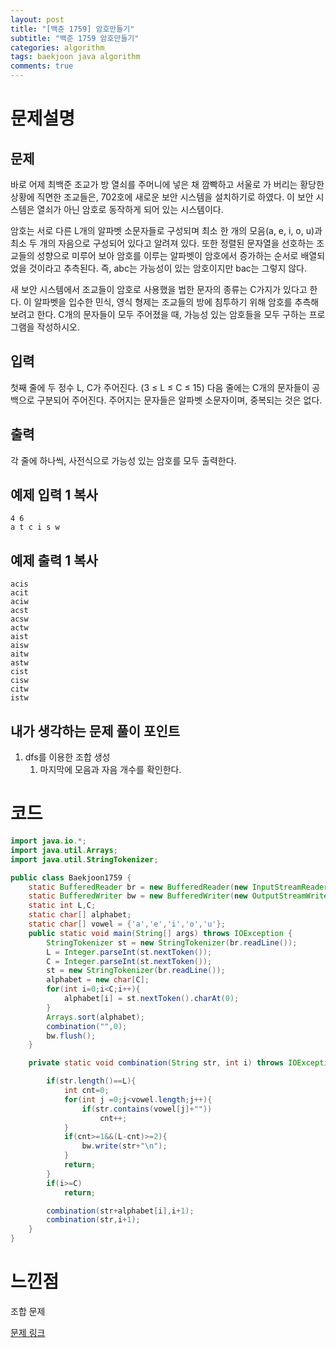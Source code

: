 ```yaml
---
layout: post
title: "[백준 1759] 암호만들기"
subtitle: "백준 1759 암호만들기"
categories: algorithm
tags: baekjoon java algorithm 
comments: true
---
```


# 문제설명

## 문제

바로 어제 최백준 조교가 방 열쇠를 주머니에 넣은 채 깜빡하고 서울로 가 버리는 황당한 상황에 직면한 조교들은, 702호에 새로운 보안 시스템을 설치하기로 하였다. 이 보안 시스템은 열쇠가 아닌 암호로 동작하게 되어 있는 시스템이다.

암호는 서로 다른 L개의 알파벳 소문자들로 구성되며 최소 한 개의 모음(a, e, i, o, u)과 최소 두 개의 자음으로 구성되어 있다고 알려져 있다. 또한 정렬된 문자열을 선호하는 조교들의 성향으로 미루어 보아 암호를 이루는 알파벳이 암호에서 증가하는 순서로 배열되었을 것이라고 추측된다. 즉, abc는 가능성이 있는 암호이지만 bac는 그렇지 않다.

새 보안 시스템에서 조교들이 암호로 사용했을 법한 문자의 종류는 C가지가 있다고 한다. 이 알파벳을 입수한 민식, 영식 형제는 조교들의 방에 침투하기 위해 암호를 추측해 보려고 한다. C개의 문자들이 모두 주어졌을 때, 가능성 있는 암호들을 모두 구하는 프로그램을 작성하시오.

## 입력

첫째 줄에 두 정수 L, C가 주어진다. (3 ≤ L ≤ C ≤ 15) 다음 줄에는 C개의 문자들이 공백으로 구분되어 주어진다. 주어지는 문자들은 알파벳 소문자이며, 중복되는 것은 없다.

## 출력

각 줄에 하나씩, 사전식으로 가능성 있는 암호를 모두 출력한다.

## 예제 입력 1 복사

```
4 6
a t c i s w
```

## 예제 출력 1 복사

```
acis
acit
aciw
acst
acsw
actw
aist
aisw
aitw
astw
cist
cisw
citw
istw
```

## 내가 생각하는 문제 풀이 포인트

1. dfs를 이용한 조합 생성 
   1. 마지막에 모음과 자음 개수를 확인한다.



# 코드

~~~java
import java.io.*;
import java.util.Arrays;
import java.util.StringTokenizer;

public class Baekjoon1759 {
    static BufferedReader br = new BufferedReader(new InputStreamReader(System.in));
    static BufferedWriter bw = new BufferedWriter(new OutputStreamWriter(System.out));
    static int L,C;
    static char[] alphabet;
    static char[] vowel = {'a','e','i','o','u'};
    public static void main(String[] args) throws IOException {
        StringTokenizer st = new StringTokenizer(br.readLine());
        L = Integer.parseInt(st.nextToken());
        C = Integer.parseInt(st.nextToken());
        st = new StringTokenizer(br.readLine());
        alphabet = new char[C];
        for(int i=0;i<C;i++){
            alphabet[i] = st.nextToken().charAt(0);
        }
        Arrays.sort(alphabet);
        combination("",0);
        bw.flush();
    }

    private static void combination(String str, int i) throws IOException {

        if(str.length()==L){
            int cnt=0;
            for(int j =0;j<vowel.length;j++){
                if(str.contains(vowel[j]+""))
                    cnt++;
            }
            if(cnt>=1&&(L-cnt)>=2){
                bw.write(str+"\n");
            }
            return;
        }
        if(i>=C)
            return;

        combination(str+alphabet[i],i+1);
        combination(str,i+1);
    }
}

~~~



# 느낀점

조합 문제 

[문제 링크](https://www.acmicpc.net/problem/1759)

